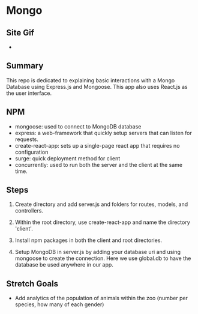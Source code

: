 # Mongo

## Site Gif
- 

## Summary
This repo is dedicated to explaining basic interactions with a Mongo Database using Express.js and Mongoose. This app also uses React.js as the user interface. 

## NPM 
- mongoose: used to connect to MongoDB database 
- express: a web-framework that quickly setup servers that can listen for requests.
- create-react-app: sets up a single-page react app that requires no configuration
- surge: quick deployment method for client
- concurrently: used to run both the server and the client at the same time.

## Steps
1. Create directory and add server.js and folders for routes, models, and controllers.

2. Within the root directory, use create-react-app and name the directory 'client'.

3. Install npm packages in both the client and root directories.

4. Setup MongoDB in server.js by adding your database uri and using mongoose to create the connection. Here we use global.db to have the database be used anywhere in our app.


## Stretch Goals
- Add analytics of the population of animals within the zoo (number per species, how many of each gender)

